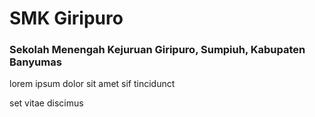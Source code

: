 # SMK Giripuro

### Sekolah Menengah Kejuruan Giripuro, Sumpiuh, Kabupaten Banyumas

lorem ipsum dolor sit amet sif tincidunct

set vitae discimus
